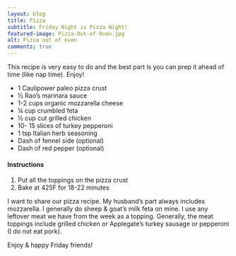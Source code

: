 ```yaml
---
layout: blog
title: Pizza
subtitle: Friday Night is Pizza Night!
featured-image: Pizza-Out-of-Oven.jpg
alt: Pizza out of oven
comments: true
---
```

This recipe is very easy to do and the best part is you can prep it ahead of time (like nap time). Enjoy!

* 1 Caulipower paleo pizza crust
* ½ Rao’s marinara sauce
* 1-2 cups organic mozzarella cheese
* ¼ cup crumbled feta
* ½ cup cut grilled chicken
* 10- 15 slices of turkey pepperoni
* 1 tsp Italian herb seasoning
* Dash of fennel side (optional)
* Dash of red pepper (optional)

#### Instructions
1. Put all the toppings on the pizza crust
2. Bake at 425F for 18-22 minutes

I want to share our pizza recipe. My husband’s part always includes mozzarella. I generally do sheep & goat’s milk feta on mine. I use any leftover meat we have from the week as a topping. Generally, the meat toppings include grilled chicken or Applegate’s turkey sausage or pepperoni (I do not eat pork).

Enjoy & happy Friday friends!
